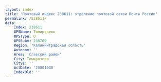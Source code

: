 ```yaml
---
layout: index
title: 'Почтовый индекс 238611: отделение почтовой связи Почты России'
permalink: /238611/
data:
    Index: 238611
    OPSName: Тимирязево
    OPSType: О
    OPSSubm: 238769
    Region: 'Калининградская область'
    Autonom: ''
    Area: 'Славский район'
    City: Тимирязево
    City1: ''
    ActDate: '20001030'
    IndexOld: ''
---
```

